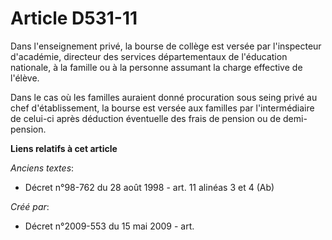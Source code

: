 # Article D531-11

Dans l'enseignement privé, la bourse de collège est versée par l'inspecteur d'académie, directeur des services départementaux
de l'éducation nationale, à la famille ou à la personne assumant la charge effective de l'élève.

Dans le cas où les familles auraient donné procuration sous seing privé au chef d'établissement, la bourse est versée aux
familles par l'intermédiaire de celui-ci après déduction éventuelle des frais de pension ou de demi-pension.

**Liens relatifs à cet article**

_Anciens textes_:

  - Décret n°98-762 du 28 août 1998 - art. 11 alinéas 3 et 4 (Ab)

_Créé par_:

  - Décret n°2009-553 du 15 mai 2009 - art.
